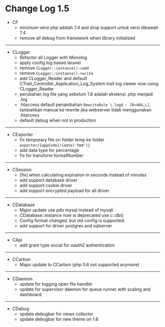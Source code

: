 # Change Log 1.5


- CF
  - minimum versi php adalah 7.4 and drop support untuk versi dibawah 7.4
  - remove all debug from framework when library initialized
---
- CLogger
  - Refactor all Logger with Monolog
  - apply config log based laravel
  - remove `CLogger::instance()->add`
  - remove `CLogger::instance()->write`
  - add CLogger_Reader and default CTrait_Controller_Application_Log_System trait log viewer now using CLogger_Reader
  - perubahan log file yang sebelum 1.6 adalah ekstensi .php menjadi .log
  - .htaccess default penambahan `RewriteRule \.log$ - [R=404,L]`, tambahkan manual ke rewrite jika webserver tidak menggunakan .htaccess
  - default debug when not in production
---
- CExporter
  - fix temporary file on folder temp ke folder `exporter/{appCode}/{date('Ymd')}`
  - add data type for percentage
  - fix for transform formatNumber
---
- CSession
  - [fix] when calculating expiration in seconds instead of minutes
  - add support database driver
  - add support cookie driver
  - add support encrypted payload for all driver
---
- CDatabase
  - Major update use pdo mysql instead of mysqli
  - CDatabase::instance now is deprecated use c::db()
  - Config format changed, but old config is supported.
  - add support for driver postgres and sqlserver
---
- CApi
  - add grant type social for oauth2 authentication
---
- CCarbon
  - Major update to CCarbon (php 5.6 not supported anymore)
---
- CDaemon
  - update for logging open file handler
  - update for supervisor daemon for queue runner with scaling and dashboard
---
- CDebug
  - update debugbar for views collector
  - update debugbar for new theme on 1.6
